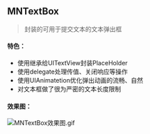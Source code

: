 ## MNTextBox
> 封装的可用于提交文本的文本弹出框

#### 特色：
- 使用继承给UITextView封装PlaceHolder
- 使用delegate处理传值、关闭响应等操作
- 使用UIAnimatetion优化弹出动画的流畅、自然
- 对文本框做了很为严密的文本长度限制

#### 效果图：
![MNTextBox效果图.gif](https://github.com/naomao/MNTextBox/效果图.gif)
